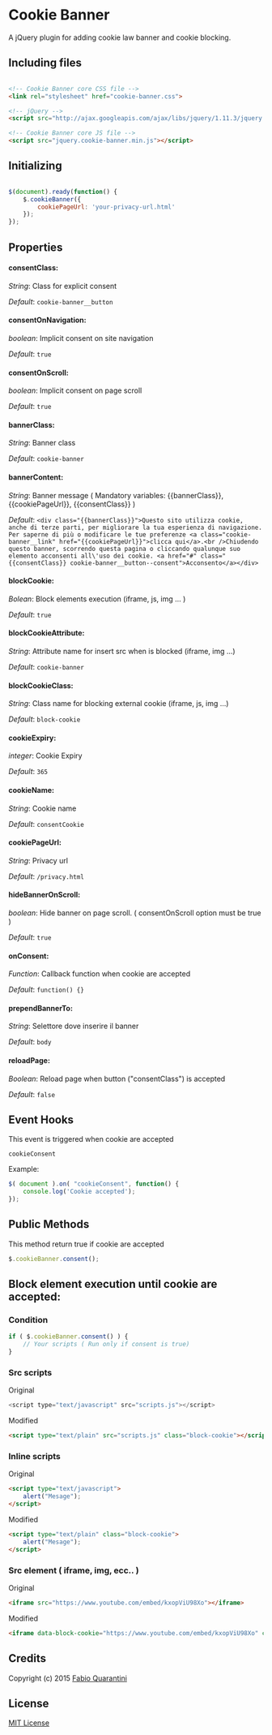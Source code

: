 # Cookie Banner

A jQuery plugin for adding cookie law banner and cookie blocking.

## Including files


```html

<!-- Cookie Banner core CSS file -->
<link rel="stylesheet" href="cookie-banner.css">

<!-- jQuery -->
<script src="http://ajax.googleapis.com/ajax/libs/jquery/1.11.3/jquery.min.js"></script>

<!-- Cookie Banner core JS file -->
<script src="jquery.cookie-banner.min.js"></script>

```

## Initializing

```javascript

$(document).ready(function() {
	$.cookieBanner({
		cookiePageUrl: 'your-privacy-url.html'
	});
});

```


## Properties


#### consentClass:
*String*: Class for explicit consent

*Default*: `cookie-banner__button`

#### consentOnNavigation:
*boolean*: Implicit consent on site navigation

*Default*: `true`

#### consentOnScroll:
*boolean*: Implicit consent on page scroll

*Default*: `true`

#### bannerClass:
*String*: Banner class

*Default*: `cookie-banner`

#### bannerContent:
*String*: Banner message ( Mandatory variables: {{bannerClass}}, {{cookiePageUrl}}, {{consentClass}} )

*Default*: `<div class="{{bannerClass}}">Questo sito utilizza cookie, anche di terze parti, per migliorare la tua esperienza di navigazione. Per saperne di più o modificare le tue preferenze <a class="cookie-banner__link" href="{{cookiePageUrl}}">clicca qui</a>.<br />Chiudendo questo banner, scorrendo questa pagina o cliccando qualunque suo elemento acconsenti all\'uso dei cookie. <a href="#" class="{{consentClass}} cookie-banner__button--consent">Acconsento</a></div>`

#### blockCookie:
*Bolean*: Block elements execution (iframe, js, img ... )

*Default*: `true`

#### blockCookieAttribute:
*String*: Attribute name for insert src when is blocked (iframe, img ...)

*Default*: `cookie-banner`

#### blockCookieClass:
*String*: Class name for blocking external cookie (iframe, js, img ...)

*Default*: `block-cookie`

#### cookieExpiry:
*integer*: Cookie Expiry

*Default*: `365`

#### cookieName:
*String*: Cookie name

*Default*: `consentCookie`

#### cookiePageUrl:
*String*: Privacy url

*Default*: `/privacy.html`

#### hideBannerOnScroll:
*boolean*: Hide banner on page scroll. ( consentOnScroll option must be true )

*Default*: `true`

#### onConsent:
*Function*: Callback function when cookie are accepted

*Default*: `function() {}`

#### prependBannerTo:
*String*:  Selettore dove inserire il banner

*Default*: `body`

#### reloadPage:
*Boolean*:  Reload page when button ("consentClass") is accepted

*Default*: `false`


## Event Hooks

This event is triggered when cookie are accepted

`cookieConsent`

Example:

```javascript
$( document ).on( "cookieConsent", function() {
	console.log('Cookie accepted');
});
```

## Public Methods

This method return true if cookie are accepted

```javascript
$.cookieBanner.consent();
```


## Block element execution until cookie are accepted:


### Condition

```javascript
if ( $.cookieBanner.consent() ) {
	// Your scripts ( Run only if consent is true)
}
```

### Src scripts

Original

```javascript
<script type="text/javascript" src="scripts.js"></script>
```

Modified

```html
<script type="text/plain" src="scripts.js" class="block-cookie"></script>
```

### Inline scripts

Original

```html
<script type="text/javascript">
	alert("Mesage");
</script>
```

Modified

```html
<script type="text/plain" class="block-cookie">
	alert("Mesage");
</script>
```

### Src element ( iframe, img, ecc.. )

Original

```html
<iframe src="https://www.youtube.com/embed/kxopViU98Xo"></iframe>
```

Modified

```html
<iframe data-block-cookie="https://www.youtube.com/embed/kxopViU98Xo" class="block-cookie"></iframe>
```


## Credits

Copyright (c) 2015 [Fabio Quarantini](http://www.fabioquarantini.com)

## License

[MIT License](http://opensource.org/licenses/MIT)